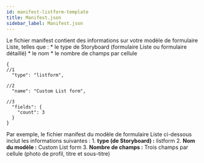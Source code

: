 ```yaml
---
id: manifest-listform-template
title: Manifest.json
sidebar_label: Manifest.json
---
```

Le fichier manifest contient des informations sur votre modèle de formulaire Liste, telles que : * le type de Storyboard (formulaire Liste ou formulaire détaillé) * le nom * le nombre de champs par cellule

    {
    //1
      "type": "listform",
    
    //2
      "name": "Custom List form",
    
    //3
      "fields": {
        "count": 3
      }
    }
    

Par exemple, le fichier manifest du modèle de formulaire Liste ci-dessous inclut les informations suivantes : 1. **type (de Storyboard) :** listform 2. **Nom du modèle :** Custom List form 3. **Nombre de champs :** Trois champs par cellule (photo de profil, titre et sous-titre)